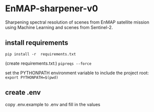 # EnMAP-sharpener-v0

Sharpening spectral resolution of scenes from EnMAP satellite mission using Machine Learning and scenes from Sentinel-2.

## install requirements

``pip install -r  requirements.txt``

(create requirements.txt:)
``pipreqs --force``

set the PYTHONPATH environment variable to include the project root:
``export PYTHONPATH=$(pwd)``

## create .env

copy .env.example to .env and fill in the values
